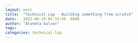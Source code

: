 ```yaml
---
layout: post
title:  "Technical Log - Building something from scratch"
date:   2023-06-19 05:33:56 -0600
author: "Alondra Galvan"
tags:
categories: technical-log
---
```


